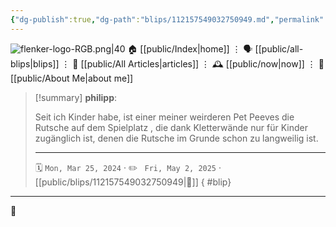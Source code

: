 ```yaml
---
{"dg-publish":true,"dg-path":"blips/112157549032750949.md","permalink":"/blips/112157549032750949/","title":"philipp on mastodon @ 2024-03-25"}
---
```



<div class="transclusion internal-embed is-loaded"><div class="markdown-embed">




![flenker-logo-RGB.png|40](/img/user/attachments/flenker-logo-RGB.png)
🏠 [[public/Index\|home]]  ⋮ 🗣️ [[public/all-blips\|blips]] ⋮  📝 [[public/All Articles\|articles]]  ⋮ 🕰️ [[public/now\|now]] ⋮ 🪪 [[public/About Me\|about me]]


</div></div>


> [!summary] **philipp**:
>
> Seit ich Kinder habe, ist einer meiner weirderen Pet Peeves die Rutsche auf dem Spielplatz , die dank Kletterwände nur für Kinder zugänglich ist, denen die Rutsche im Grunde schon zu langweilig ist.
> - - -
>
> 🗓️ <code>Mon, Mar 25, 2024</code>  · ✏️ <code> Fri, May 2, 2025</code>  · [[public/blips/112157549032750949\|🔗]]
{ #blip}


- - -

 👾

